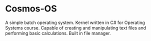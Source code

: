 # Cosmos-OS

A simple batch operating system. Kernel written in C# for Operating Systems course. Capable of creating and manipulating text files and performing basic calculations. Built in file manager. 


